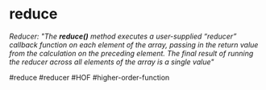 # reduce
_Reducer:_ _"The_ **_**reduce()**_** _method executes a user-supplied “reducer” callback function on each element of the array, passing in the return value from the calculation on the preceding element. The final result of running the reducer across all elements of the array is a single value"_

#reduce #reducer #HOF #higher-order-function